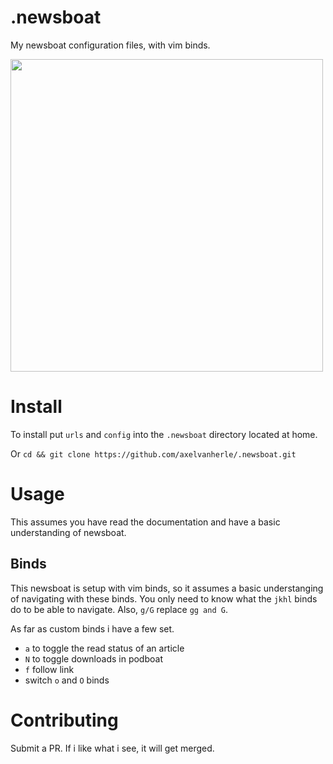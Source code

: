 # .newsboat
My newsboat configuration files, with vim binds.

<img src="https://github.com/axelvanherle/.newsboat/assets/94362354/19a5e3c7-4463-42ab-ab7a-e215f676ecd8" width="500"/>

# Install
To install put `urls` and `config` into the `.newsboat` directory located at home.

Or `cd && git clone https://github.com/axelvanherle/.newsboat.git`

# Usage
This assumes you have read the documentation and have a basic understanding of newsboat.

## Binds
This newsboat is setup with vim binds, so it assumes a basic understanging of navigating with these binds. You only need to know what the `jkhl` binds do to be able to navigate. Also, `g/G` replace `gg and G`.

As far as custom binds i have a few set.
- `a` to toggle the read status of an article
- `N` to toggle downloads in podboat
- `f` follow link
- switch `o` and `O` binds

# Contributing 
Submit a PR. If i like what i see, it will get merged.

